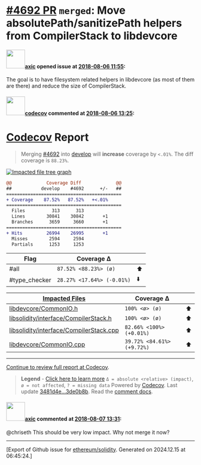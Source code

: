 # [\#4692 PR](https://github.com/ethereum/solidity/pull/4692) `merged`: Move absolutePath/sanitizePath helpers from CompilerStack to libdevcore

#### <img src="https://avatars.githubusercontent.com/u/20340?v=4" width="50">[axic](https://github.com/axic) opened issue at [2018-08-06 11:55](https://github.com/ethereum/solidity/pull/4692):

The goal is to have filesystem related helpers in libdevcore (as most of them are there) and reduce the size of CompilerStack.

#### <img src="https://avatars.githubusercontent.com/in/254?v=4" width="50">[codecov](https://github.com/apps/codecov) commented at [2018-08-06 13:25](https://github.com/ethereum/solidity/pull/4692#issuecomment-410706762):

# [Codecov](https://codecov.io/gh/ethereum/solidity/pull/4692?src=pr&el=h1) Report
> Merging [#4692](https://codecov.io/gh/ethereum/solidity/pull/4692?src=pr&el=desc) into [develop](https://codecov.io/gh/ethereum/solidity/commit/3481d4e2ec89cd3154ec3b5e41ccc7dec9b52688?src=pr&el=desc) will **increase** coverage by `<.01%`.
> The diff coverage is `88.23%`.

[![Impacted file tree graph](https://codecov.io/gh/ethereum/solidity/pull/4692/graphs/tree.svg?token=87PGzVEwU0&src=pr&height=150&width=650)](https://codecov.io/gh/ethereum/solidity/pull/4692?src=pr&el=tree)

```diff
@@             Coverage Diff             @@
##           develop    #4692      +/-   ##
===========================================
+ Coverage    87.52%   87.52%   +<.01%     
===========================================
  Files          313      313              
  Lines        30841    30842       +1     
  Branches      3659     3660       +1     
===========================================
+ Hits         26994    26995       +1     
  Misses        2594     2594              
  Partials      1253     1253
```

| Flag | Coverage Δ | |
|---|---|---|
| #all | `87.52% <88.23%> (ø)` | :arrow_up: |
| #type_checker | `28.27% <17.64%> (-0.01%)` | :arrow_down: |

| [Impacted Files](https://codecov.io/gh/ethereum/solidity/pull/4692?src=pr&el=tree) | Coverage Δ | |
|---|---|---|
| [libdevcore/CommonIO.h](https://codecov.io/gh/ethereum/solidity/pull/4692/diff?src=pr&el=tree#diff-bGliZGV2Y29yZS9Db21tb25JTy5o) | `100% <ø> (ø)` | :arrow_up: |
| [libsolidity/interface/CompilerStack.h](https://codecov.io/gh/ethereum/solidity/pull/4692/diff?src=pr&el=tree#diff-bGlic29saWRpdHkvaW50ZXJmYWNlL0NvbXBpbGVyU3RhY2suaA==) | `100% <ø> (ø)` | :arrow_up: |
| [libsolidity/interface/CompilerStack.cpp](https://codecov.io/gh/ethereum/solidity/pull/4692/diff?src=pr&el=tree#diff-bGlic29saWRpdHkvaW50ZXJmYWNlL0NvbXBpbGVyU3RhY2suY3Bw) | `82.66% <100%> (+0.01%)` | :arrow_up: |
| [libdevcore/CommonIO.cpp](https://codecov.io/gh/ethereum/solidity/pull/4692/diff?src=pr&el=tree#diff-bGliZGV2Y29yZS9Db21tb25JTy5jcHA=) | `39.72% <84.61%> (+9.72%)` | :arrow_up: |

------

[Continue to review full report at Codecov](https://codecov.io/gh/ethereum/solidity/pull/4692?src=pr&el=continue).
> **Legend** - [Click here to learn more](https://docs.codecov.io/docs/codecov-delta)
> `Δ = absolute <relative> (impact)`, `ø = not affected`, `? = missing data`
> Powered by [Codecov](https://codecov.io/gh/ethereum/solidity/pull/4692?src=pr&el=footer). Last update [3481d4e...3de0b8b](https://codecov.io/gh/ethereum/solidity/pull/4692?src=pr&el=lastupdated). Read the [comment docs](https://docs.codecov.io/docs/pull-request-comments).

#### <img src="https://avatars.githubusercontent.com/u/20340?v=4" width="50">[axic](https://github.com/axic) commented at [2018-08-07 13:31](https://github.com/ethereum/solidity/pull/4692#issuecomment-411056859):

@chriseth This should be very low impact. Why not merge it now?


-------------------------------------------------------------------------------



[Export of Github issue for [ethereum/solidity](https://github.com/ethereum/solidity). Generated on 2024.12.15 at 06:45:24.]
